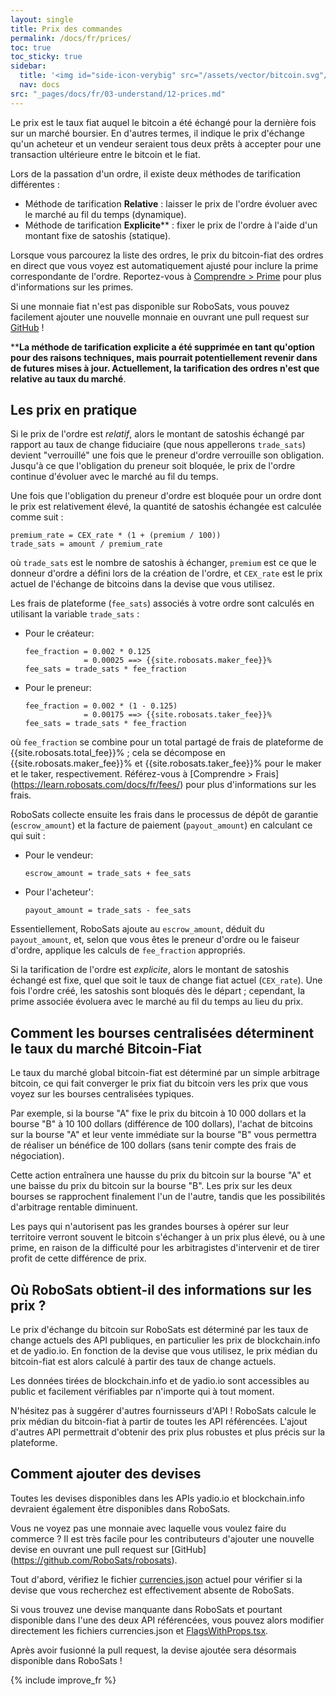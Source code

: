 ```yaml
---
layout: single
title: Prix des commandes
permalink: /docs/fr/prices/
toc: true
toc_sticky: true
sidebar:
  title: '<img id="side-icon-verybig" src="/assets/vector/bitcoin.svg"/>Prix'
  nav: docs
src: "_pages/docs/fr/03-understand/12-prices.md"
---
```


Le prix est le taux fiat auquel le bitcoin a été échangé pour la dernière fois sur un marché boursier. En d'autres termes, il indique le prix d'échange qu'un acheteur et un vendeur seraient tous deux prêts à accepter pour une transaction ultérieure entre le bitcoin et le fiat.

Lors de la passation d'un ordre, il existe deux méthodes de tarification différentes :
* Méthode de tarification **Relative** : laisser le prix de l'ordre évoluer avec le marché au fil du temps (dynamique).
* Méthode de tarification **Explicite**** : fixer le prix de l'ordre à l'aide d'un montant fixe de satoshis (statique).

Lorsque vous parcourez la liste des ordres, le prix du bitcoin-fiat des ordres en direct que vous voyez est automatiquement ajusté pour inclure la prime correspondante de l'ordre. Reportez-vous à [Comprendre > Prime](/docs/fr/premium/) pour plus d'informations sur les primes.

Si une monnaie fiat n'est pas disponible sur RoboSats, vous pouvez facilement ajouter une nouvelle monnaie en ouvrant une pull request sur [GitHub](https://github.com/RoboSats/robosats) !

****La méthode de tarification explicite a été supprimée en tant qu'option pour des raisons techniques, mais pourrait potentiellement revenir dans de futures mises à jour. Actuellement, la tarification des ordres n'est que relative au taux du marché**.

## **Les prix en pratique**

Si le prix de l'ordre est *relatif*, alors le montant de satoshis échangé par rapport au taux de change fiduciaire (que nous appellerons `trade_sats`) devient "verrouillé" une fois que le preneur d'ordre verrouille son obligation. Jusqu'à ce que l'obligation du preneur soit bloquée, le prix de l'ordre continue d'évoluer avec le marché au fil du temps.

Une fois que l'obligation du preneur d'ordre est bloquée pour un ordre dont le prix est relativement élevé, la quantité de satoshis échangée est calculée comme suit :

````
premium_rate = CEX_rate * (1 + (premium / 100))
trade_sats = amount / premium_rate
````

où `trade_sats` est le nombre de satoshis à échanger, `premium` est ce que le donneur d'ordre a défini lors de la création de l'ordre, et `CEX_rate` est le prix actuel de l'échange de bitcoins dans la devise que vous utilisez.

Les frais de plateforme (`fee_sats`) associés à votre ordre sont calculés en utilisant la variable `trade_sats` :
* Pour le créateur:
  ````
  fee_fraction = 0.002 * 0.125
               = 0.00025 ==> {{site.robosats.maker_fee}}%
  fee_sats = trade_sats * fee_fraction
  ````
* Pour le preneur:
  ````
  fee_fraction = 0.002 * (1 - 0.125)
               = 0.00175 ==> {{site.robosats.taker_fee}}%
  fee_sats = trade_sats * fee_fraction
  ````

où `fee_fraction` se combine pour un total partagé de frais de plateforme de {{site.robosats.total_fee}}% ; cela se décompose en {{site.robosats.maker_fee}}% et {{site.robosats.taker_fee}}% pour le maker et le taker, respectivement. Référez-vous à [Comprendre > Frais] (https://learn.robosats.com/docs/fr/fees/) pour plus d'informations sur les frais.

RoboSats collecte ensuite les frais dans le processus de dépôt de garantie (`escrow_amount`) et la facture de paiement (`payout_amount`) en calculant ce qui suit :
* Pour le vendeur:
  ````
  escrow_amount = trade_sats + fee_sats
  ````
* Pour l'acheteur':
  ````
  payout_amount = trade_sats - fee_sats
  ````

Essentiellement, RoboSats ajoute au `escrow_amount`, déduit du `payout_amount`, et, selon que vous êtes le preneur d'ordre ou le faiseur d'ordre, applique les calculs de `fee_fraction` appropriés.

Si la tarification de l'ordre est *explicite*, alors le montant de satoshis échangé est fixe, quel que soit le taux de change fiat actuel (`CEX_rate`). Une fois l'ordre créé, les satoshis sont bloqués dès le départ ; cependant, la prime associée évoluera avec le marché au fil du temps au lieu du prix.

## **Comment les bourses centralisées déterminent le taux du marché Bitcoin-Fiat**

Le taux du marché global bitcoin-fiat est déterminé par un simple arbitrage bitcoin, ce qui fait converger le prix fiat du bitcoin vers les prix que vous voyez sur les bourses centralisées typiques.

Par exemple, si la bourse "A" fixe le prix du bitcoin à 10 000 dollars et la bourse "B" à 10 100 dollars (différence de 100 dollars), l'achat de bitcoins sur la bourse "A" et leur vente immédiate sur la bourse "B" vous permettra de réaliser un bénéfice de 100 dollars (sans tenir compte des frais de négociation).

Cette action entraînera une hausse du prix du bitcoin sur la bourse "A" et une baisse du prix du bitcoin sur la bourse "B". Les prix sur les deux bourses se rapprochent finalement l'un de l'autre, tandis que les possibilités d'arbitrage rentable diminuent.

Les pays qui n'autorisent pas les grandes bourses à opérer sur leur territoire verront souvent le bitcoin s'échanger à un prix plus élevé, ou à une prime, en raison de la difficulté pour les arbitragistes d'intervenir et de tirer profit de cette différence de prix.

## **Où RoboSats obtient-il des informations sur les prix ?**

Le prix d'échange du bitcoin sur RoboSats est déterminé par les taux de change actuels des API publiques, en particulier les prix de blockchain.info et de yadio.io. En fonction de la devise que vous utilisez, le prix médian du bitcoin-fiat est alors calculé à partir des taux de change actuels.

Les données tirées de blockchain.info et de yadio.io sont accessibles au public et facilement vérifiables par n'importe qui à tout moment.

N'hésitez pas à suggérer d'autres fournisseurs d'API ! RoboSats calcule le prix médian du bitcoin-fiat à partir de toutes les API référencées. L'ajout d'autres API permettrait d'obtenir des prix plus robustes et plus précis sur la plateforme.

## **Comment ajouter des devises**

Toutes les devises disponibles dans les APIs yadio.io et blockchain.info devraient également être disponibles dans RoboSats.

Vous ne voyez pas une monnaie avec laquelle vous voulez faire du commerce ? Il est très facile pour les contributeurs d'ajouter une nouvelle devise en ouvrant une pull request sur [GitHub] (https://github.com/RoboSats/robosats).

Tout d'abord, vérifiez le fichier [currencies.json](https://github.com/RoboSats/robosats/blob/main/frontend/static/assets/currencies.json) actuel pour vérifier si la devise que vous recherchez est effectivement absente de RoboSats.

Si vous trouvez une devise manquante dans RoboSats et pourtant disponible dans l'une des deux API référencées, vous pouvez alors modifier directement les fichiers currencies.json et [FlagsWithProps.tsx](https://github.com/RoboSats/robosats/blob/main/frontend/src/components/FlagWithProps/FlagWithProps.tsx).

Après avoir fusionné la pull request, la devise ajoutée sera désormais disponible dans RoboSats !

{% include improve_fr %}
